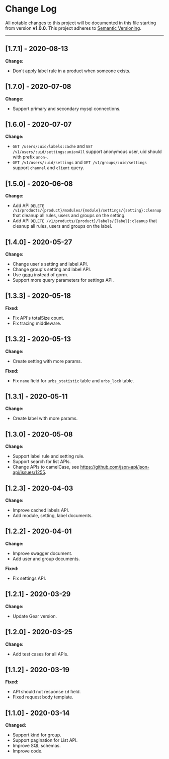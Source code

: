 # Change Log

All notable changes to this project will be documented in this file starting from version **v1.0.0**.
This project adheres to [Semantic Versioning](http://semver.org/).

-----
## [1.7.1] - 2020-08-13

**Change:**
- Don't apply label rule in a product when someone exists.

## [1.7.0] - 2020-07-08

**Change:**
- Support primary and secondary mysql connections.

## [1.6.0] - 2020-07-07

**Change:**
- `GET /users/:uid/labels:cache` and `GET /v1/users/:uid/settings:unionAll` support anonymous user, uid should with prefix `anon-`.
- `GET /v1/users/:uid/settings` and `GET /v1/groups/:uid/settings` support `channel` and `client` query.

## [1.5.0] - 2020-06-08

**Change:**

- Add API `DELETE /v1/products/{product}/modules/{module}/settings/{setting}:cleanup` that cleanup all rules, users and groups on the setting.
- Add API `DELETE /v1/products/{product}/labels/{label}:cleanup` that cleanup all rules, users and groups on the label.

## [1.4.0] - 2020-05-27

**Change:**

- Change user's setting and label API.
- Change group's setting and label API.
- Use [goqu](github.com/doug-martin/goqu/v9) instead of gorm.
- Support more query parameters for settings API.

## [1.3.3] - 2020-05-18

**Fixed:**

- Fix API's totalSize count.
- Fix tracing middleware.

## [1.3.2] - 2020-05-13

**Change:**

- Create setting with more params.

**Fixed:**

- Fix `name` field for `urbs_statistic` table and `urbs_lock` table.

## [1.3.1] - 2020-05-11

**Change:**

- Create label with more params.

## [1.3.0] - 2020-05-08

**Change:**

- Support label rule and setting rule.
- Support search for list APIs.
- Change APIs to camelCase, see https://github.com/json-api/json-api/issues/1255.

## [1.2.3] - 2020-04-03

**Change:**

- Improve cached labels API.
- Add module, setting, label documents.

## [1.2.2] - 2020-04-01

**Change:**

- Improve swagger document.
- Add user and group documents.

**Fixed:**

- Fix settings API.

## [1.2.1] - 2020-03-29

**Change:**

- Update Gear version.

## [1.2.0] - 2020-03-25

**Change:**

- Add test cases for all APIs.

## [1.1.2] - 2020-03-19

**Fixed:**

- API should not response `id` field.
- Fixed request body template.

## [1.1.0] - 2020-03-14

**Changed:**

- Support kind for group.
- Support pagination for List API.
- Improve SQL schemas.
- Improve code.
